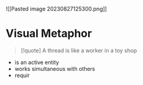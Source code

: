 ![[Pasted image 20230827125300.png]]
# Visual Metaphor
>[!quote]
> A thread is like a worker in a toy shop
* is an active entity
* works simultaneous with others
* requir

